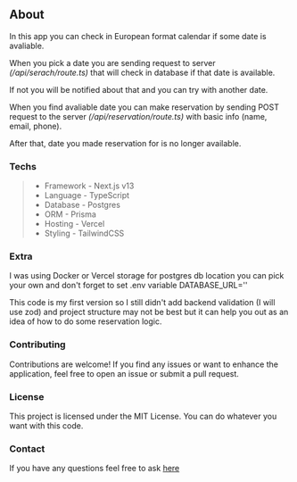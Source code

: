 ## About

In this app you can check in European format calendar if some date is avaliable.

When you pick a date you are sending request to server _(/api/serach/route.ts)_
that will check in database if that date is available.

If not you will be notified about that and you can try with another date.

When you find avaliable date you can make reservation by sending POST request
to the server _(/api/reservation/route.ts)_ with basic info (name, email, phone).

After that, date you made reservation for is no longer available.

### Techs

> - Framework - Next.js v13<br />
> - Language - TypeScript<br />
> - Database - Postgres<br />
> - ORM - Prisma<br />
> - Hosting - Vercel<br />
> - Styling - TailwindCSS

### Extra

I was using Docker or Vercel storage for postgres db location you can pick your own
and don't forget to set .env variable DATABASE_URL=''

This code is my first version so I still didn't add backend validation (I will use zod)
and project structure may not be best but it can help you out as an idea of how to do
some reservation logic.

### Contributing

Contributions are welcome! If you find any issues or want to enhance the application, feel free to open an issue or submit a pull request.

### License

This project is licensed under the MIT License. You can do whatever you want with this code.

### Contact

If you have any questions feel free to ask [here](https://www.weblifesupport.com/)
